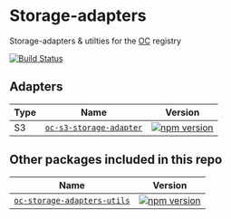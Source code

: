 Storage-adapters
==============

Storage-adapters & utilties for the [OC](https://github.com/opentable/oc) registry

[![Build Status](https://travis-ci.org/opencomponents/storage-adapters.svg?branch=master)](https://travis-ci.org/opencomponents/storage-adapters)

## Adapters

| Type | Name | Version |
|--------|-------|-------|
|S3|[`oc-s3-storage-adapter`](/packages/oc-s3-storage-adapter) | [![npm version](https://badge.fury.io/js/oc-s3-storage-adapter.svg)](http://badge.fury.io/js/oc-s3-storage-adapter) |

## Other packages included in this repo

| Name | Version |
|-------|-------|
|[`oc-storage-adapters-utils`](/packages/oc-storage-adapters-utils) | [![npm version](https://badge.fury.io/js/oc-storage-adapters-utils.svg)](http://badge.fury.io/js/oc-storage-adapters-utils) |